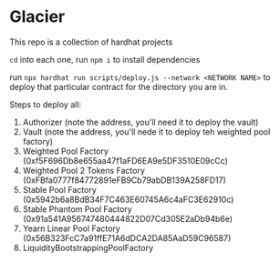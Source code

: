 # Glacier

This repo is a collection of hardhat projects

`cd` into each one, run `npm i` to install dependencies

run `npx hardhat run scripts/deploy.js --network <NETWORK NAME>` to deploy that particular contract for the directory you are in.

Steps to deploy all:

1. Authorizer (note the address, you'll need it to deploy the vault)
1. Vault (note the address, you'll nede it to deploy teh weighted pool factory)
1. Weighted Pool Factory (0xf5F696Db8e655aa47f1aFD6EA9e5DF3510E09cCc)
1. Weighted Pool 2 Tokens Factory (0xFBfa0777f84772891eFB9Cb79abDB139A258FD17)
1. Stable Pool Factory (0x5942b6a8BdB34F7C463E60745A6c4aFC3E62910c)
1. Stable Phantom Pool Factory (0x91a541A956747480444822D07Cd305E2aDb94b6e)
1. Yearn Linear Pool Factory (0x56B323FcC7a91ffE71A6dDCA2DA85AaD59C96587)
1. LiquidityBootstrappingPoolFactory
